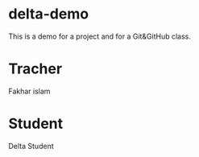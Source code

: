# delta-demo
This is a demo for a project and for a Git&amp;GitHub class.

# Tracher 
Fakhar islam

# Student
Delta Student